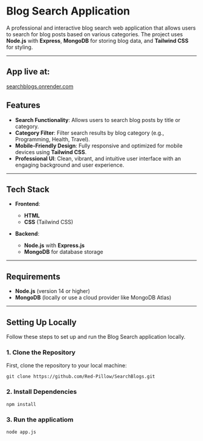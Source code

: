 # Blog Search Application

A professional and interactive blog search web application that allows users to search for blog posts based on various categories. The project uses **Node.js** with **Express**, **MongoDB** for storing blog data, and **Tailwind CSS** for styling.

---

## App live at:

<a href="https://searchblogs.onrender.com/" target="_blank">searchblogs.onrender.com</a>

## Features

- **Search Functionality**: Allows users to search blog posts by title or category.
- **Category Filter**: Filter search results by blog category (e.g., Programming, Health, Travel).
- **Mobile-Friendly Design**: Fully responsive and optimized for mobile devices using **Tailwind CSS**.
- **Professional UI**: Clean, vibrant, and intuitive user interface with an engaging background and user experience.

---

## Tech Stack

- **Frontend**: 
  - **HTML**
  - **CSS** (Tailwind CSS)
  
- **Backend**:
  - **Node.js** with **Express.js**
  - **MongoDB** for database storage

---

## Requirements

- **Node.js** (version 14 or higher)
- **MongoDB** (locally or use a cloud provider like MongoDB Atlas)

---

## Setting Up Locally

Follow these steps to set up and run the Blog Search application locally.

### 1. Clone the Repository

First, clone the repository to your local machine:

```
git clone https://github.com/Red-Pillow/SearchBlogs.git
```

### 2. Install Dependencies

```
npm install
```

### 3. Run the applicatiom

```
node app.js
```
